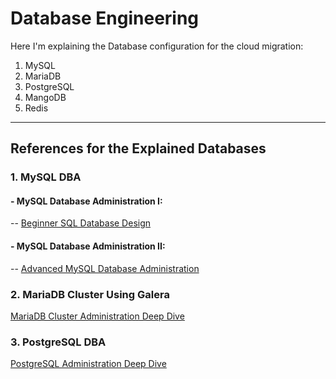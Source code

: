 # Database Engineering

Here I'm explaining the Database configuration for the cloud migration:

1. MySQL
2. MariaDB
3. PostgreSQL
4. MangoDB
5. Redis
---
## References for the Explained Databases

### 1. MySQL DBA

#### - MySQL Database Administration I: 
 --  [Beginner SQL Database Design](https://www.udemy.com/course/mysql-dba-for-beginners)

#### - MySQL Database Administration II:
 --  [Advanced MySQL Database Administration](https://www.udemy.com/course/advanced-mysql-database-administration-dba)


### 2. MariaDB Cluster Using Galera

[MariaDB Cluster Administration Deep Dive](https://acloudguru.com/course/mariadb-cluster-admin-deep-dive)


### 3. PostgreSQL DBA

[PostgreSQL Administration Deep Dive](https://acloudguru.com/course/postgresql-administration-deep-dive)


